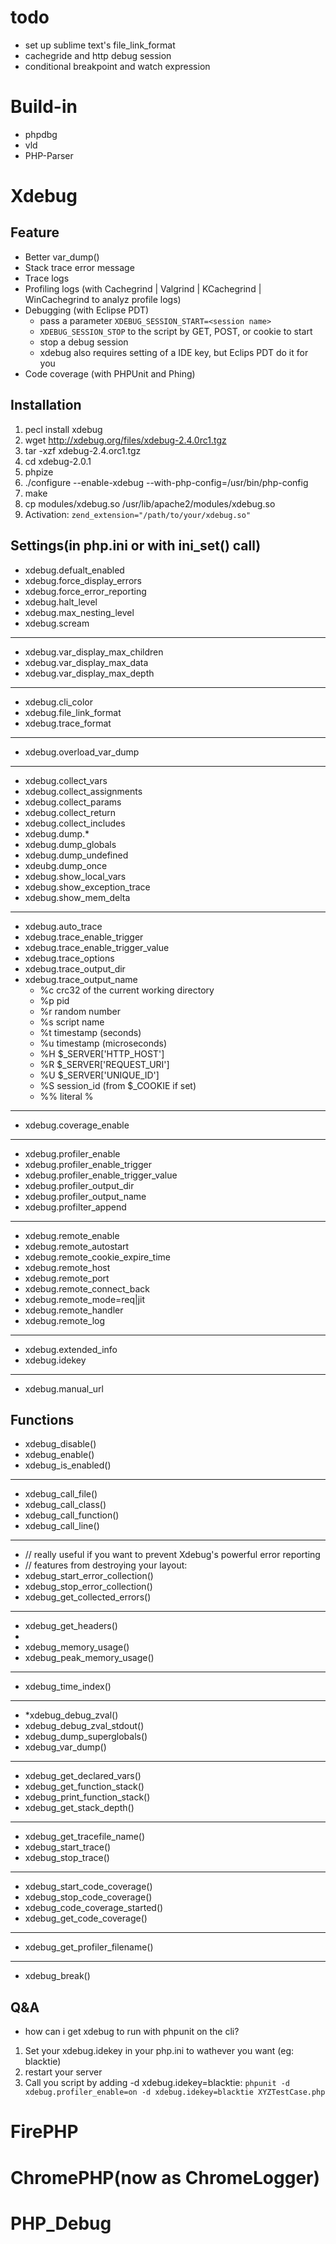 # todo
- set up sublime text's file_link_format
- cachegride and http debug session
- conditional breakpoint and watch expression

# Build-in

- phpdbg
- vld
- PHP-Parser

# Xdebug

## Feature

- Better var_dump()
- Stack trace error message
- Trace logs
- Profiling logs (with Cachegrind | Valgrind | KCachegrind | WinCachegrind to analyz profile logs)
- Debugging (with Eclipse PDT)
    + pass a parameter `XDEBUG_SESSION_START=<session name>`
    + `XDEBUG_SESSION_STOP` to the script by GET, POST, or cookie to start
    + stop a debug session
    + xdebug also requires setting of a IDE key, but Eclips PDT do it for you
- Code coverage (with PHPUnit and Phing)

## Installation
1. pecl install xdebug
2. wget http://xdebug.org/files/xdebug-2.4.0rc1.tgz
3. tar -xzf xdebug-2.4.orc1.tgz
4. cd xdebug-2.0.1
5. phpize
6. ./configure --enable-xdebug --with-php-config=/usr/bin/php-config
7. make
8. cp modules/xdebug.so /usr/lib/apache2/modules/xdebug.so
9. Activation: `zend_extension="/path/to/your/xdebug.so"`

## Settings(in php.ini or with ini_set() call)
- xdebug.defualt_enabled
- xdebug.force_display_errors
- xdebug.force_error_reporting
- xdebug.halt_level
- xdebug.max_nesting_level
- xdebug.scream
---
- xdebug.var_display_max_children
- xdebug.var_display_max_data
- xdebug.var_display_max_depth
---
- xdebug.cli_color
- xdebug.file_link_format
- xdebug.trace_format
---
-  xdebug.overload_var_dump
---
- xdebug.collect_vars
- xdebug.collect_assignments
- xdebug.collect_params
- xdebug.collect_return
- xdebug.collect_includes
- xdebug.dump.*
- xdebug.dump_globals
- xdebug.dump_undefined
- xdeubg.dump_once
- xdebug.show_local_vars
- xdebug.show_exception_trace
- xdebug.show_mem_delta
---
- xdebug.auto_trace
- xdebug.trace_enable_trigger
- xdebug.trace_enable_trigger_value
- xdebug.trace_options
- xdebug.trace_output_dir
- xdebug.trace_output_name
    + %c  crc32 of the current working directory
    + %p  pid
    + %r  random number
    + %s  script name
    + %t  timestamp (seconds)
    + %u  timestamp (microseconds)
    + %H  $_SERVER['HTTP_HOST']
    + %R  $_SERVER['REQUEST_URI']
    + %U  $_SERVER['UNIQUE_ID']
    + %S  session_id (from $_COOKIE if set)
    + %%  literal %
---
- xdebug.coverage_enable
---
- xdebug.profiler_enable
- xdebug.profiler_enable_trigger
- xdebug.profiler_enable_trigger_value
- xdebug.profiler_output_dir
- xdebug.profiler_output_name
- xdebug.profilter_append
---
- xdebug.remote_enable
- xdebug.remote_autostart
- xdebug.remote_cookie_expire_time
- xdebug.remote_host
- xdebug.remote_port
- xdebug.remote_connect_back
- xdebug.remote_mode=req|jit
- xdebug.remote_handler
- xdebug.remote_log
---
- xdebug.extended_info
- xdebug.idekey
---
- xdebug.manual_url

## Functions
- xdebug_disable()
- xdebug_enable()
- xdebug_is_enabled()
---
- xdebug_call_file()
- xdebug_call_class()
- xdebug_call_function()
- xdebug_call_line()
---
- // really useful if you want to prevent Xdebug's powerful error reporting
- // features from destroying your layout:
- xdebug_start_error_collection()
- xdebug_stop_error_collection()
- xdebug_get_collected_errors()
---
- xdebug_get_headers()
-
- xdebug_memory_usage()
- xdebug_peak_memory_usage()
---
- xdebug_time_index()
---
- *xdebug_debug_zval()
- xdebug_debug_zval_stdout()
- xdebug_dump_superglobals()
- xdebug_var_dump()
---
- xdebug_get_declared_vars()
- xdebug_get_function_stack()
- xdebug_print_function_stack()
- xdebug_get_stack_depth()
---
- xdebug_get_tracefile_name()
- xdebug_start_trace()
- xdebug_stop_trace()
---
- xdebug_start_code_coverage()
- xdebug_stop_code_coverage()
- xdebug_code_coverage_started()
- xdebug_get_code_coverage()
---
- xdebug_get_profiler_filename()
---
- xdebug_break()

## Q&A
- how can i get xdebug to run with phpunit on the cli?

1. Set your xdebug.idekey in your php.ini to wathever you want (eg: blacktie)
2. restart your server
3. Call you script by adding -d xdebug.idekey=blacktie: `phpunit -d xdebug.profiler_enable=on -d xdebug.idekey=blacktie XYZTestCase.php`


# FirePHP

# ChromePHP(now as ChromeLogger)

# PHP_Debug